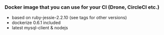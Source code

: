 ### Docker image that you can use for your CI (Drone, CircleCI etc.)

- based on ruby-jessie-2.2.10 (see tags for other versions)
- dockerize 0.6.1 included
- latest mysql-client & nodejs

